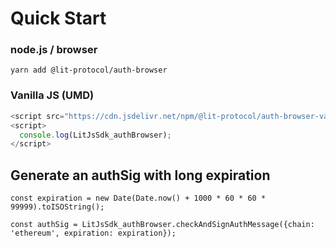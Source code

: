 # Quick Start

### node.js / browser

```
yarn add @lit-protocol/auth-browser
```

### Vanilla JS (UMD)

```js
<script src="https://cdn.jsdelivr.net/npm/@lit-protocol/auth-browser-vanilla/auth-browser.js"></script>
<script>
  console.log(LitJsSdk_authBrowser);
</script>
```

## Generate an authSig with long expiration

```
const expiration = new Date(Date.now() + 1000 * 60 * 60 * 99999).toISOString();

const authSig = LitJsSdk_authBrowser.checkAndSignAuthMessage({chain: 'ethereum', expiration: expiration});

```